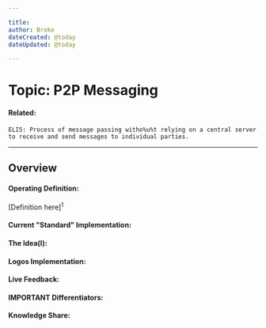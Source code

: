 ```yaml
---

title:
author: Broke
dateCreated: @today
dateUpdated: @today

---
```


# Topic: P2P Messaging
#### Related:
`ELI5: Process of message passing witho%u%t relying on a central server to receive and send messages to individual parties.`

---

## Overview

#### Operating Definition:
[Definition here]<sup>1</sup>

#### Current "Standard" Implementation:


#### The Idea(l):


#### Logos Implementation:


#### Live Feedback:


#### IMPORTANT Differentiators:


#### Knowledge Share: